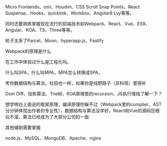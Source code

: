 Micro Frontends、omi、Houdini、CSS Scroll Snap Points、React Suspense、Hooks、quicklink、Workbox、Angular8 Lvy等等。

同时还要熟练掌握现在流行的前端技术如Webpack、React、Vue、ES9、Angular、KOA、TS、Three等等。

轮子太多了Parcel、Moon、hyperapp.js、Fastify

Webpack的原理是什么

在工作中体验过什么是工程化吗。

什么叫SPA，什么叫MPA，MPA怎么转换成SPA，

考你数据结构与算法，社招也一样，如果你是纯野路子（非科班）更得补

Dom Diff、投影算法、Trie树、KOA原理里的recursion、JS执行堆栈了解一下？

想学明白上面说的框架原理，编译原理你躲不过（Webpack里的complier、AST分分钟体现出作者的专业性），数据结构与算法没学好，React和Vue的源码压根玩不溜，算法已经成为了大部分公司的一面

其他辅助需要掌握

node.js、MySQL、MongoDB、Apache、nginx

